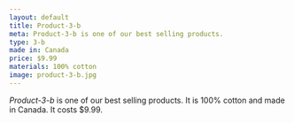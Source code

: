 ```yaml
---
layout: default
title: Product-3-b
meta: Product-3-b is one of our best selling products.
type: 3-b
made in: Canada
price: $9.99
materials: 100% cotton
image: product-3-b.jpg
---
```


*Product-3-b* is one of our best selling products. It is 100% cotton and made in Canada. It costs $9.99.
